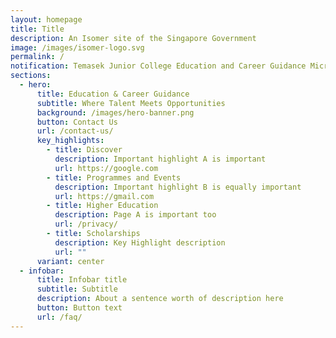 ```yaml
---
layout: homepage
title: Title
description: An Isomer site of the Singapore Government
image: /images/isomer-logo.svg
permalink: /
notification: Temasek Junior College Education and Career Guidance Microsite
sections:
  - hero:
      title: Education & Career Guidance
      subtitle: Where Talent Meets Opportunities
      background: /images/hero-banner.png
      button: Contact Us
      url: /contact-us/
      key_highlights:
        - title: Discover
          description: Important highlight A is important
          url: https://google.com
        - title: Programmes and Events
          description: Important highlight B is equally important
          url: https://gmail.com
        - title: Higher Education
          description: Page A is important too
          url: /privacy/
        - title: Scholarships
          description: Key Highlight description
          url: ""
      variant: center
  - infobar:
      title: Infobar title
      subtitle: Subtitle
      description: About a sentence worth of description here
      button: Button text
      url: /faq/
---
```

